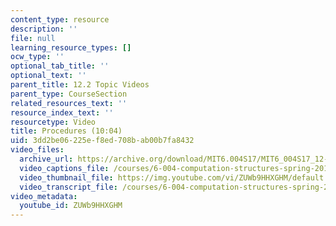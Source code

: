 ```yaml
---
content_type: resource
description: ''
file: null
learning_resource_types: []
ocw_type: ''
optional_tab_title: ''
optional_text: ''
parent_title: 12.2 Topic Videos
parent_type: CourseSection
related_resources_text: ''
resource_index_text: ''
resourcetype: Video
title: Procedures (10:04)
uid: 3dd2be06-225e-f8ed-708b-ab00b7fa8432
video_files:
  archive_url: https://archive.org/download/MIT6.004S17/MIT6_004S17_12-02-01_300k.mp4
  video_captions_file: /courses/6-004-computation-structures-spring-2017/088a68e4571f5a90b1080def1f528d06_ZUWb9HHXGHM.vtt
  video_thumbnail_file: https://img.youtube.com/vi/ZUWb9HHXGHM/default.jpg
  video_transcript_file: /courses/6-004-computation-structures-spring-2017/862b2401db5bc211559671702cd13d9c_ZUWb9HHXGHM.pdf
video_metadata:
  youtube_id: ZUWb9HHXGHM
---
```

